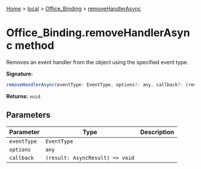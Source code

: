 [Home](./index) &gt; [local](local.md) &gt; [Office\_Binding](local.office_binding.md) &gt; [removeHandlerAsync](local.office_binding.removehandlerasync.md)

# Office\_Binding.removeHandlerAsync method

Removes an event handler from the object using the specified event type.

**Signature:**
```javascript
removeHandlerAsync(eventType: EventType, options?: any, callback?: (result: AsyncResult) => void): void;
```
**Returns:** `void`

## Parameters

|  Parameter | Type | Description |
|  --- | --- | --- |
|  `eventType` | `EventType` |  |
|  `options` | `any` |  |
|  `callback` | `(result: AsyncResult) => void` |  |

